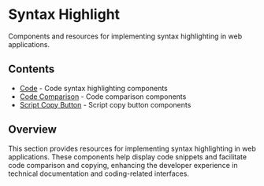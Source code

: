 # Syntax Highlight

Components and resources for implementing syntax highlighting in web applications.

## Contents

- [Code](code.md) - Code syntax highlighting components
- [Code Comparison](code-comparison.md) - Code comparison components
- [Script Copy Button](script-copy-button.md) - Script copy button components

## Overview

This section provides resources for implementing syntax highlighting in web applications. These components help display code snippets and facilitate code comparison and copying, enhancing the developer experience in technical documentation and coding-related interfaces. 